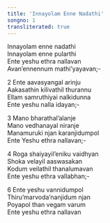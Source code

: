 ```yaml
---
title: 'Innayolam Enne Nadathi'
songno: 1
transliterated: true
---
```

Innayolam enne nadathi  
Innayolam enne pularthi  
Ente yeshu ethra nallavan  
Avan’ennennum mathi’yayavan;-  
  
2 Ente aavasyangal arinju  
Aakasathin kilivathil thurannu  
Ellam samruthiyai nalkidunna  
Ente yeshu nalla idayan;-  
  
3 Mano bharathal’alanje  
Mano vedhanayal niranje  
Manamuruki njan karanjidumpol  
Ente Yeshu ethra nallavan;-  
  
4 Roga shaiyayil’eniku vaidhyan  
Shoka velayil aaswasakan  
Kodum veilathil thanalumavan  
Ente yeshu ethra vallabhan;-  
  
6 Ente yeshu vannidumpol  
Thiru’marvoda’nanjidum njan  
Poyapol than vegam varum  
Ente yeshu ethra nallavan  
